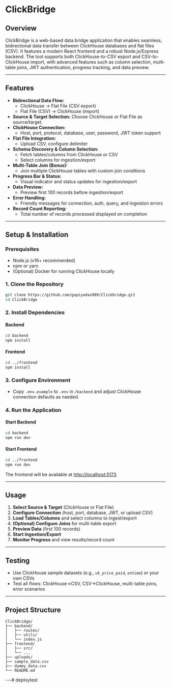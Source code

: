 # ClickBridge

## Overview
ClickBridge is a web-based data bridge application that enables seamless, bidirectional data transfer between ClickHouse databases and flat files (CSV). It features a modern React frontend and a robust Node.js/Express backend. The tool supports both ClickHouse-to-CSV export and CSV-to-ClickHouse import, with advanced features such as column selection, multi-table joins, JWT authentication, progress tracking, and data preview.

---

## Features
- **Bidirectional Data Flow:**
  - ClickHouse → Flat File (CSV export)
  - Flat File (CSV) → ClickHouse (import)
- **Source & Target Selection:** Choose ClickHouse or Flat File as source/target.
- **ClickHouse Connection:**
  - Host, port, protocol, database, user, password, JWT token support
- **Flat File Integration:**
  - Upload CSV, configure delimiter
- **Schema Discovery & Column Selection:**
  - Fetch tables/columns from ClickHouse or CSV
  - Select columns for ingestion/export
- **Multi-Table Join (Bonus):**
  - Join multiple ClickHouse tables with custom join conditions
- **Progress Bar & Status:**
  - Visual indicator and status updates for ingestion/export
- **Data Preview:**
  - Preview first 100 records before ingestion/export
- **Error Handling:**
  - Friendly messages for connection, auth, query, and ingestion errors
- **Record Count Reporting:**
  - Total number of records processed displayed on completion

---

## Setup & Installation

### Prerequisites
- Node.js (v16+ recommended)
- npm or yarn
- (Optional) Docker for running ClickHouse locally

### 1. Clone the Repository
```bash
git clone https://github.com/gopiyadav989/Clickbridge.git
cd ClickBridge
```

### 2. Install Dependencies
#### Backend
```bash
cd backend
npm install
```
#### Frontend
```bash
cd ../frontend
npm install
```

### 3. Configure Environment
- Copy `.env.example` to `.env` in `/backend` and adjust ClickHouse connection defaults as needed.

### 4. Run the Application
#### Start Backend
```bash
cd backend
npm run dev
```
#### Start Frontend
```bash
cd ../frontend
npm run dev
```

The frontend will be available at [http://localhost:5173](http://localhost:5173).

---

## Usage
1. **Select Source & Target** (ClickHouse or Flat File)
2. **Configure Connection** (host, port, database, JWT, or upload CSV)
3. **Load Tables/Columns** and select columns to ingest/export
4. **(Optional) Configure Joins** for multi-table export
5. **Preview Data** (first 100 records)
6. **Start Ingestion/Export**
7. **Monitor Progress** and view results/record count

---

## Testing
- Use ClickHouse sample datasets (e.g., `uk_price_paid`, `ontime`) or your own CSVs
- Test all flows: ClickHouse→CSV, CSV→ClickHouse, multi-table joins, error scenarios

---

## Project Structure
```
ClickBridge/
├── backend/
│   ├── routes/
│   ├── utils/
│   └── index.js
├── frontend/
│   ├── src/
│   └── ...
├── uploads/
├── sample_data.csv
├── dummy_data.csv
└── README.md
```

---# deploytest

